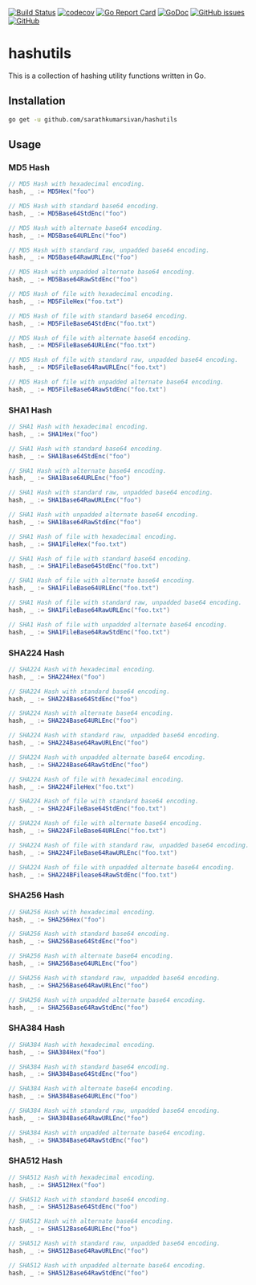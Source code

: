 [![Build Status](https://travis-ci.org/sarathkumarsivan/hashutils.svg?branch=master)](https://travis-ci.org/sarathkumarsivan/hashutils)
[![codecov](https://codecov.io/gh/sarathkumarsivan/hashutils/branch/master/graph/badge.svg)](https://codecov.io/gh/sarathkumarsivan/hashutils)
[![Go Report Card](https://goreportcard.com/badge/github.com/sarathkumarsivan/hashutils)](https://goreportcard.com/report/github.com/sarathkumarsivan/hashutils)
[![GoDoc](https://godoc.org/github.com/sarathkumarsivan/hashutils?status.svg)](https://godoc.org/github.com/sarathkumarsivan/hashutils)
[![GitHub issues](https://img.shields.io/github/issues/sarathkumarsivan/hashutils)](https://github.com/sarathkumarsivan/hashutils/issues)
[![GitHub](https://img.shields.io/github/license/sarathkumarsivan/hashutils)](https://github.com/sarathkumarsivan/hashutils/blob/master/LICENSE)
# hashutils

This is a collection of hashing utility functions written in Go.

## Installation
```bash
go get -u github.com/sarathkumarsivan/hashutils
```

## Usage

### MD5 Hash
```scala
// MD5 Hash with hexadecimal encoding.
hash, _ := MD5Hex("foo")

// MD5 Hash with standard base64 encoding.
hash, _ := MD5Base64StdEnc("foo")

// MD5 Hash with alternate base64 encoding.
hash, _ := MD5Base64URLEnc("foo")

// MD5 Hash with standard raw, unpadded base64 encoding.
hash, _ := MD5Base64RawURLEnc("foo")

// MD5 Hash with unpadded alternate base64 encoding.
hash, _ := MD5Base64RawStdEnc("foo")

// MD5 Hash of file with hexadecimal encoding.
hash, _ := MD5FileHex("foo.txt")

// MD5 Hash of file with standard base64 encoding.
hash, _ := MD5FileBase64StdEnc("foo.txt")

// MD5 Hash of file with alternate base64 encoding.
hash, _ := MD5FileBase64URLEnc("foo.txt")

// MD5 Hash of file with standard raw, unpadded base64 encoding.
hash, _ := MD5FileBase64RawURLEnc("foo.txt")

// MD5 Hash of file with unpadded alternate base64 encoding.
hash, _ := MD5FileBase64RawStdEnc("foo.txt")
```

### SHA1 Hash
```scala
// SHA1 Hash with hexadecimal encoding.
hash, _ := SHA1Hex("foo")

// SHA1 Hash with standard base64 encoding.
hash, _ := SHA1Base64StdEnc("foo")

// SHA1 Hash with alternate base64 encoding.
hash, _ := SHA1Base64URLEnc("foo")

// SHA1 Hash with standard raw, unpadded base64 encoding.
hash, _ := SHA1Base64RawURLEnc("foo")

// SHA1 Hash with unpadded alternate base64 encoding.
hash, _ := SHA1Base64RawStdEnc("foo")

// SHA1 Hash of file with hexadecimal encoding.
hash, _ := SHA1FileHex("foo.txt")

// SHA1 Hash of file with standard base64 encoding.
hash, _ := SHA1FileBase64StdEnc("foo.txt")

// SHA1 Hash of file with alternate base64 encoding.
hash, _ := SHA1FileBase64URLEnc("foo.txt")

// SHA1 Hash of file with standard raw, unpadded base64 encoding.
hash, _ := SHA1FileBase64RawURLEnc("foo.txt")

// SHA1 Hash of file with unpadded alternate base64 encoding.
hash, _ := SHA1FileBase64RawStdEnc("foo.txt")
```

### SHA224 Hash
```scala
// SHA224 Hash with hexadecimal encoding.
hash, _ := SHA224Hex("foo")

// SHA224 Hash with standard base64 encoding.
hash, _ := SHA224Base64StdEnc("foo")

// SHA224 Hash with alternate base64 encoding.
hash, _ := SHA224Base64URLEnc("foo")

// SHA224 Hash with standard raw, unpadded base64 encoding.
hash, _ := SHA224Base64RawURLEnc("foo")

// SHA224 Hash with unpadded alternate base64 encoding.
hash, _ := SHA224Base64RawStdEnc("foo")

// SHA224 Hash of file with hexadecimal encoding.
hash, _ := SHA224FileHex("foo.txt")

// SHA224 Hash of file with standard base64 encoding.
hash, _ := SHA224FileBase64StdEnc("foo.txt")

// SHA224 Hash of file with alternate base64 encoding.
hash, _ := SHA224FileBase64URLEnc("foo.txt")

// SHA224 Hash of file with standard raw, unpadded base64 encoding.
hash, _ := SHA224FileBase64RawURLEnc("foo.txt")

// SHA224 Hash of file with unpadded alternate base64 encoding.
hash, _ := SHA224BFilease64RawStdEnc("foo.txt")
```

### SHA256 Hash
```scala
// SHA256 Hash with hexadecimal encoding.
hash, _ := SHA256Hex("foo")

// SHA256 Hash with standard base64 encoding.
hash, _ := SHA256Base64StdEnc("foo")

// SHA256 Hash with alternate base64 encoding.
hash, _ := SHA256Base64URLEnc("foo")

// SHA256 Hash with standard raw, unpadded base64 encoding.
hash, _ := SHA256Base64RawURLEnc("foo")

// SHA256 Hash with unpadded alternate base64 encoding.
hash, _ := SHA256Base64RawStdEnc("foo")
```

### SHA384 Hash
```scala
// SHA384 Hash with hexadecimal encoding.
hash, _ := SHA384Hex("foo")

// SHA384 Hash with standard base64 encoding.
hash, _ := SHA384Base64StdEnc("foo")

// SHA384 Hash with alternate base64 encoding.
hash, _ := SHA384Base64URLEnc("foo")

// SHA384 Hash with standard raw, unpadded base64 encoding.
hash, _ := SHA384Base64RawURLEnc("foo")

// SHA384 Hash with unpadded alternate base64 encoding.
hash, _ := SHA384Base64RawStdEnc("foo")
```

### SHA512 Hash
```scala
// SHA512 Hash with hexadecimal encoding.
hash, _ := SHA512Hex("foo")

// SHA512 Hash with standard base64 encoding.
hash, _ := SHA512Base64StdEnc("foo")

// SHA512 Hash with alternate base64 encoding.
hash, _ := SHA512Base64URLEnc("foo")

// SHA512 Hash with standard raw, unpadded base64 encoding.
hash, _ := SHA512Base64RawURLEnc("foo")

// SHA512 Hash with unpadded alternate base64 encoding.
hash, _ := SHA512Base64RawStdEnc("foo")
```
